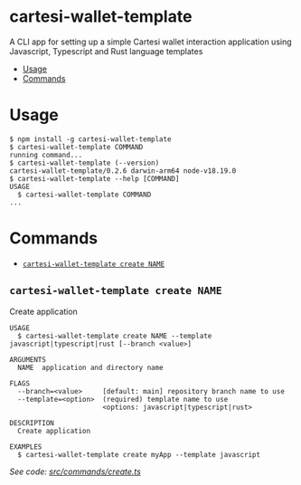 cartesi-wallet-template
=================

A CLI app for setting up a simple Cartesi wallet interaction application using Javascript, Typescript and Rust language templates

<!-- toc -->
* [Usage](#usage)
* [Commands](#commands)
<!-- tocstop -->
# Usage
<!-- usage -->
```sh-session
$ npm install -g cartesi-wallet-template
$ cartesi-wallet-template COMMAND
running command...
$ cartesi-wallet-template (--version)
cartesi-wallet-template/0.2.6 darwin-arm64 node-v18.19.0
$ cartesi-wallet-template --help [COMMAND]
USAGE
  $ cartesi-wallet-template COMMAND
...
```
<!-- usagestop -->
# Commands
<!-- commands -->
* [`cartesi-wallet-template create NAME`](#cartesi-wallet-template-create-name)

## `cartesi-wallet-template create NAME`

Create application

```
USAGE
  $ cartesi-wallet-template create NAME --template javascript|typescript|rust [--branch <value>]

ARGUMENTS
  NAME  application and directory name

FLAGS
  --branch=<value>     [default: main] repository branch name to use
  --template=<option>  (required) template name to use
                       <options: javascript|typescript|rust>

DESCRIPTION
  Create application

EXAMPLES
  $ cartesi-wallet-template create myApp --template javascript
```

_See code: [src/commands/create.ts](https://github.com/gr4yha7/cartesi-wallet-template/blob/v0.2.6/src/commands/create.ts)_
<!-- commandsstop -->
